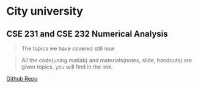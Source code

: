 
# City university

## CSE 231 and CSE 232 Numerical Analysis

> The topics we have covered still now


> All the code(using matlab) and materials(notes, slide, handouts) are given topics, you will find in the link.

[Github Repo](https://github.com/suptaphilip/CityUniversity-NumericalAnalysis/)
